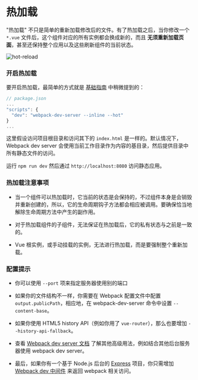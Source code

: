 ﻿# 热加载

"热加载" 不只是简单的重新加载修改后的文件。有了热加载之后，当你修改一个 `*.vue` 文件后，这个组件对应的所有实例都会换成新的，而且 **无须重新加载页面**，甚至还保持整个应用以及这些刷新组件的当前状态。

![hot-reload](http://blog.evanyou.me/images/vue-hot.gif)

### 开启热加载

要开启热加载，最简单的方式就是 [基础指南](../start/tutorial.md) 中稍微提到的：

``` js
// package.json
...
"scripts": {
  "dev": "webpack-dev-server --inline --hot"
}
...
```

这里假设访问项目根目录和访问其下的 `index.html` 是一样的。默认情况下，Webpack dev server 会使用当前工作目录作为内容的基目录，然后提供目录中所有静态文件的访问。

运行 `npm run dev` 然后通过 `http://localhost:8080` 访问静态应用。

### 热加载注意事项

- 当一个组件可以热加载时，它当前的状态是会保持的，不过组件本身是会销毁并重新创建的，所以，它的生命周期钩子方法都会相应被调用。要确保恰当地解除生命周期方法中产生的副作用。

- 对于热加载组件的子组件，无法保证在热加载后，它的私有状态与之前是一致的。

- Vue 根实例，或手动挂载的实例，无法进行热加载，而是要强制整个重新加载。

### 配置提示

- 你可以使用 `--port` 项来指定服务器使用别的端口

- 如果你的文件结构不一样，你需要在 Webpack 配置文件中配置 `output.publicPath`，相应地，在 webpack-dev-server 命令中设置 `--content-base`。

- 如果你使用 HTML5 history API（例如你用了 `vue-router`），那么也要增加 `--history-api-fallback`。

- 查看 [Webpack dev server 文档](https://webpack.github.io/docs/webpack-dev-server.html) 了解其他高级用法，例如结合其他后台服务器使用 webpack dev server。

- 最后，如果你有一个基于 Node.js 后台的 [Express](http://expressjs.com/en/index.html) 项目，你只需增加 [Webpack dev 中间件](https://webpack.github.io/docs/webpack-dev-middleware.html) 来返回 webpack 相关访问。